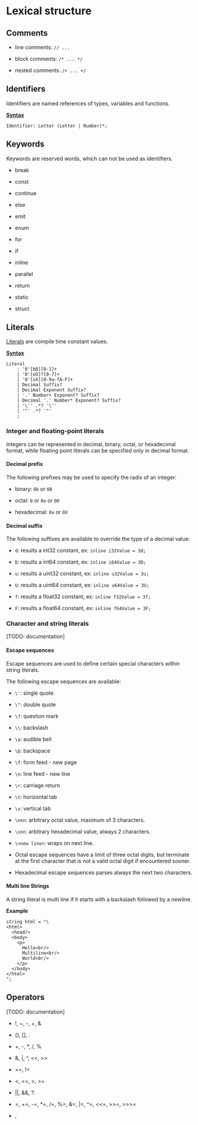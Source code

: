 # Lexical structure

## Comments

* line comments: `// ...`

* block comments: `/* ... */`

* nested comments: `/+ ... +/`

## Identifiers

Identifiers are named references of types, variables and functions.

**[Syntax](Cmpl.g4)**

```antlrv4
Identifier: Letter (Letter | Number)*;
```

## Keywords

Keywords are reserved words, which can not be used as identifiers.

* break

* const

* continue

* else

* emit

* enum

* for

* if

* inline

* parallel

* return

* static

* struct

## Literals

[Literals](https://en.wikipedia.org/wiki/Literal_(computer_programming)) are compile time constant values.

**[Syntax](Cmpl.g4)**

```antlrv4
Literal
    : '0'[bB][0-1]+
    | '0'[oO]?[0-7]+
    | '0'[xX][0-9a-fA-F]+
    | Decimal Suffix?
    | Decimal Exponent Suffix?
    | '.' Number+ Exponent? Suffix?
    | Decimal '.' Number* Exponent? Suffix?
    | '\'' .*? '\''
    | '"' .*? '"'
    ;
```

### Integer and floating-point literals

Integers can be represented in decimal, binary, octal, or hexadecimal format,
while floating point literals can be specified only in decimal format.

#### Decimal prefix

The following prefixes may be used to specify the radix of an integer:

* binary: `0b` or `0B`

* octal: `0` or `0o` or `0O`

* hexadecimal: `0x` or `0X`

#### Decimal suffix

The following suffixes are available to override the type of a decimal value:

* `d`: results a int32 constant, ex: `inline i32Value = 3d;`

* `D`: results a int64 constant, ex: `inline i64Value = 3D;`

* `u`: results a uint32 constant, ex: `inline u32Value = 3u;`

* `U`: results a uint64 constant, ex: `inline u64Value = 3U;`

* `f`: results a float32 constant, ex: `inline f32Value = 3f;`

* `F`: results a float64 constant, ex: `inline f64Value = 3F;`

### Character and string literals

[TODO: documentation]

#### Escape sequences

Escape sequences are used to define certain special characters within string literals.

The following escape sequences are available:

* `\'`: single quote

* `\"`: double quote

* `\?`: question mark

* `\\`: backslash

* `\a`: audible bell

* `\b`: backspace

* `\f`: form feed - new page

* `\n`: line feed - new line

* `\r`: carriage return

* `\t`: horizontal tab

* `\v`: vertical tab

* `\nnn`: arbitrary octal value, maximum of 3 characters.

* `\xnn`: arbitrary hexadecimal value, always 2 characters.

* `\<new line>`: wraps on next line.

- Octal escape sequences have a limit of three octal digits,
but terminate at the first character that is not a valid octal digit if encountered sooner.

- Hexadecimal escape sequences parses always the next two characters.

#### Multi line Strings

A string literal is multi line if it starts with a backslash followed by a newline.

**Example**

```cmpl
string html = "\
<html>
  <head/>
  <body>
    <p>
      Hello<br/>
      Multiline<br/>
      World<br/>
    </p>
  </body>
</html>
";
```

## Operators

[TODO: documentation]

* !, ~, -, +, &

* (), [], .

* +, -, \*, /, %

* &, |, ^, <<, >>

* ==, !=

* <, <=, >, >=

* ||, &&, ?:

* =, +=, -=, *=, /=, %=, &=, |=, ^=, <<=, >>=, >>>=

* ,

